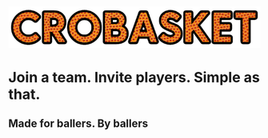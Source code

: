 <img src="src/img/crobasket_logo.jpg" />

# Join a team. Invite players. Simple as that.
## Made for ballers. By ballers
